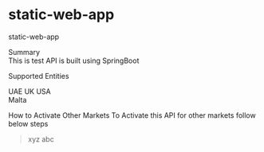 # static-web-app
static-web-app

Summary  
This is test API is built using SpringBoot

Supported Entities 

UAE 
UK 
USA   
Malta  

How to Activate Other Markets
To Activate this API for other markets follow below steps 
  > xyz 
  > abc 
